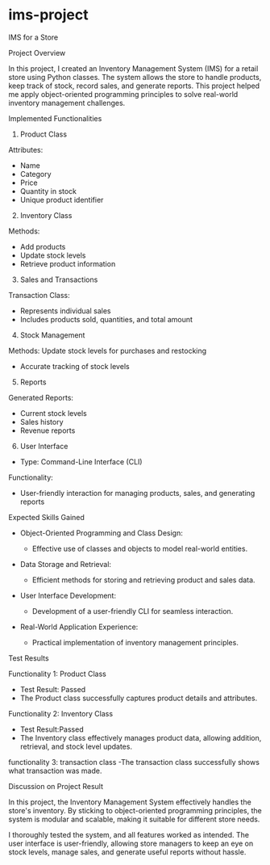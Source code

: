 # ims-project

IMS for a Store

Project Overview

In this project, I created an Inventory Management System (IMS) for a retail store using Python classes. The system allows the store to handle products, keep track of stock, record sales, and generate reports. This project helped me apply object-oriented programming principles to solve real-world inventory management challenges.

 Implemented Functionalities

 1. Product Class

Attributes:
  - Name
  - Category
  - Price
  - Quantity in stock
  - Unique product identifier

 2. Inventory Class

Methods:
  - Add products
  - Update stock levels
  - Retrieve product information

 3. Sales and Transactions

Transaction Class:
  - Represents individual sales
  - Includes products sold, quantities, and total amount

 4. Stock Management

Methods:
Update stock levels for purchases and restocking

  - Accurate tracking of stock levels

 5. Reports

Generated Reports:
  - Current stock levels
  - Sales history
  - Revenue reports

6. User Interface
- Type: Command-Line Interface (CLI)

Functionality:
 - User-friendly interaction for managing products, sales, and generating reports

 Expected Skills Gained

- Object-Oriented Programming and Class Design:
  - Effective use of classes and objects to model real-world entities.

- Data Storage and Retrieval:
  - Efficient methods for storing and retrieving product and sales data.

- User Interface Development:
  - Development of a user-friendly CLI for seamless interaction.

- Real-World Application Experience:
  - Practical implementation of inventory management principles.

Test Results

 Functionality 1: Product Class

- Test Result: Passed
- The Product class successfully captures product details and attributes.

 Functionality 2: Inventory Class

- Test Result:Passed
- The Inventory class effectively manages product data, allowing addition, retrieval, and stock level updates.

 functionality 3: transaction class
 -The transaction class successfully shows what transaction was made.
 
 Discussion on Project Result

In this project, the Inventory Management System effectively handles the store's inventory. By sticking to object-oriented programming principles, the system is modular and scalable, making it suitable for different store needs.

I thoroughly tested the system, and all features worked as intended. The user interface is user-friendly, allowing store managers to keep an eye on stock levels, manage sales, and generate useful reports without hassle.


